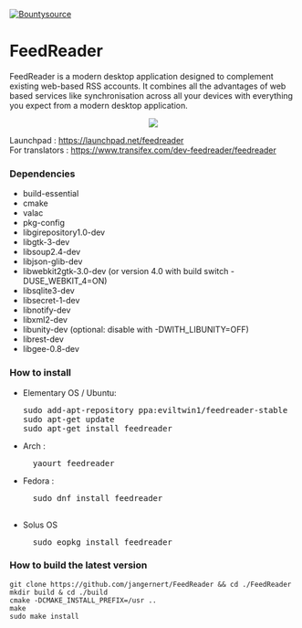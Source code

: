 [![Bountysource](https://www.bountysource.com/badge/tracker?tracker_id=16778038)](https://www.bountysource.com/teams/feedreader-gtk/issues?tracker_ids=16778038)


# FeedReader

FeedReader is a modern desktop application designed to complement existing web-based RSS accounts. It combines all the advantages of web based services like synchronisation across all your devices with everything you expect from a modern desktop application.


<div style="text-align:center"><img src ="https://raw.githubusercontent.com/jangernert/feedreader/gh-pages/Screenshot4.png" /></div>

Launchpad : https://launchpad.net/feedreader<br/>
For translators : https://www.transifex.com/dev-feedreader/feedreader



### Dependencies 
- build-essential
- cmake
- valac
- pkg-config
- libgirepository1.0-dev
- libgtk-3-dev
- libsoup2.4-dev
- libjson-glib-dev
- libwebkit2gtk-3.0-dev (or version 4.0 with build switch -DUSE_WEBKIT_4=ON)
- libsqlite3-dev
- libsecret-1-dev
- libnotify-dev
- libxml2-dev
- libunity-dev (optional: disable with -DWITH_LIBUNITY=OFF)
- librest-dev
- libgee-0.8-dev


### How to install 
  - Elementary OS / Ubuntu:<br/>
    <pre>
    sudo add-apt-repository ppa:eviltwin1/feedreader-stable
    sudo apt-get update
    sudo apt-get install feedreader
    </pre>
  - Arch : <br/>
    <pre>
      yaourt feedreader
    </pre>
  - Fedora : <br/>
    <pre>
      sudo dnf install feedreader
    </per>
  - Solus OS  <br/>
    <pre>
      sudo eopkg install feedreader
    </pre>
    
### How to build the latest version
```
git clone https://github.com/jangernert/FeedReader && cd ./FeedReader
mkdir build & cd ./build 
cmake -DCMAKE_INSTALL_PREFIX=/usr ..
make
sudo make install
```
